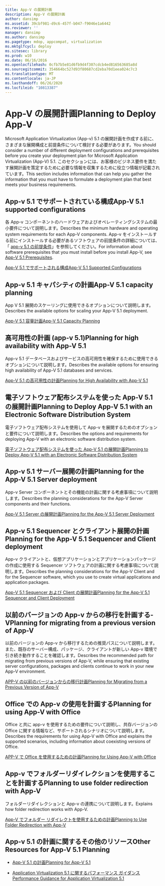 ```yaml
---
title: App-V の展開計画
description: App-V の展開計画
author: dansimp
ms.assetid: 39cbf981-d9c6-457f-b047-f9046e1a6442
ms.reviewer: ''
manager: dansimp
ms.author: dansimp
ms.pagetype: mdop, appcompat, virtualization
ms.mktglfcycl: deploy
ms.sitesec: library
ms.prod: w10
ms.date: 06/16/2016
ms.openlocfilehash: 0cfb7b5e81d6fb9d4f307cdcb4ed816563685a8d
ms.sourcegitcommit: 354664bc527d93f80687cd2eba70d1eea024c7c3
ms.translationtype: MT
ms.contentlocale: ja-JP
ms.lasthandoff: 06/26/2020
ms.locfileid: "10813387"
---
```

# <span data-ttu-id="7425e-103">App-V の展開計画</span><span class="sxs-lookup"><span data-stu-id="7425e-103">Planning to Deploy App-V</span></span>


<span data-ttu-id="7425e-104">Microsoft Application Virtualization (App-v) 5.1 の展開計画を作成する前に、さまざまな展開構成と前提条件について検討する必要があります。</span><span class="sxs-lookup"><span data-stu-id="7425e-104">You should consider a number of different deployment configurations and prerequisites before you create your deployment plan for Microsoft Application Virtualization (App-V) 5.1.</span></span> <span data-ttu-id="7425e-105">このセクションには、お客様のビジネス要件を満たす展開計画を策定するために必要な情報を収集するために役立つ情報が記載されています。</span><span class="sxs-lookup"><span data-stu-id="7425e-105">This section includes information that can help you gather the information that you must have to formulate a deployment plan that best meets your business requirements.</span></span>

## <a href="" id="---------app-v-5-1-supported-configurations"></a> <span data-ttu-id="7425e-106">App-v 5.1 でサポートされている構成</span><span class="sxs-lookup"><span data-stu-id="7425e-106">App-V 5.1 supported configurations</span></span>


<span data-ttu-id="7425e-107">各 App-v コンポーネントのハードウェアおよびオペレーティングシステムの最小要件について説明します。</span><span class="sxs-lookup"><span data-stu-id="7425e-107">Describes the minimum hardware and operating system requirements for each App-V components.</span></span> <span data-ttu-id="7425e-108">App-v をインストールする前にインストールする必要があるソフトウェアの前提条件の詳細については、「 [app-v 5.1 の前提条件](app-v-51-prerequisites.md)」を参照してください。</span><span class="sxs-lookup"><span data-stu-id="7425e-108">For information about software prerequisites that you must install before you install App-V, see [App-V 5.1 Prerequisites](app-v-51-prerequisites.md).</span></span>

[<span data-ttu-id="7425e-109">App-V 5.1 でサポートされる構成</span><span class="sxs-lookup"><span data-stu-id="7425e-109">App-V 5.1 Supported Configurations</span></span>](app-v-51-supported-configurations.md)

## <span data-ttu-id="7425e-110">App-v 5.1 キャパシティの計画</span><span class="sxs-lookup"><span data-stu-id="7425e-110">App-V 5.1 capacity planning</span></span>


<span data-ttu-id="7425e-111">App V 5.1 展開のスケーリングに使用できるオプションについて説明します。</span><span class="sxs-lookup"><span data-stu-id="7425e-111">Describes the available options for scaling your App-V 5.1 deployment.</span></span>

[<span data-ttu-id="7425e-112">App-V 5.1 容量計画</span><span class="sxs-lookup"><span data-stu-id="7425e-112">App-V 5.1 Capacity Planning</span></span>](app-v-51-capacity-planning.md)

## <span data-ttu-id="7425e-113">高可用性の計画 (app-v 5.1)</span><span class="sxs-lookup"><span data-stu-id="7425e-113">Planning for high availability with App-V 5.1</span></span>


<span data-ttu-id="7425e-114">App-v 5.1 データベースおよびサービスの高可用性を確保するために使用できるオプションについて説明します。</span><span class="sxs-lookup"><span data-stu-id="7425e-114">Describes the available options for ensuring high availability of App-V 5.1 databases and services.</span></span>

[<span data-ttu-id="7425e-115">App-V 5.1 の高可用性の計画</span><span class="sxs-lookup"><span data-stu-id="7425e-115">Planning for High Availability with App-V 5.1</span></span>](planning-for-high-availability-with-app-v-51.md)

## <span data-ttu-id="7425e-116">電子ソフトウェア配布システムを使った App-V 5.1 の展開計画</span><span class="sxs-lookup"><span data-stu-id="7425e-116">Planning to Deploy App-V 5.1 with an Electronic Software Distribution System</span></span>


<span data-ttu-id="7425e-117">電子ソフトウェア配布システムを使用して App-v を展開するためのオプションと要件について説明します。</span><span class="sxs-lookup"><span data-stu-id="7425e-117">Describes the options and requirements for deploying App-V with an electronic software distribution system.</span></span>

[<span data-ttu-id="7425e-118">電子ソフトウェア配布システムを使った App-V 5.1 の展開計画</span><span class="sxs-lookup"><span data-stu-id="7425e-118">Planning to Deploy App-V 5.1 with an Electronic Software Distribution System</span></span>](planning-to-deploy-app-v-51-with-an-electronic-software-distribution-system.md)

## <span data-ttu-id="7425e-119">App-v 5.1 サーバー展開の計画</span><span class="sxs-lookup"><span data-stu-id="7425e-119">Planning for the App-V 5.1 Server deployment</span></span>


<span data-ttu-id="7425e-120">App-v Server コンポーネントとその機能の計画に関する考慮事項について説明します。</span><span class="sxs-lookup"><span data-stu-id="7425e-120">Describes the planning considerations for the App-V Server components and their functions.</span></span>

[<span data-ttu-id="7425e-121">App-V 5.1 Server の展開計画</span><span class="sxs-lookup"><span data-stu-id="7425e-121">Planning for the App-V 5.1 Server Deployment</span></span>](planning-for-the-app-v-51-server-deployment.md)

## <span data-ttu-id="7425e-122">App-v 5.1 Sequencer とクライアント展開の計画</span><span class="sxs-lookup"><span data-stu-id="7425e-122">Planning for the App-V 5.1 Sequencer and Client deployment</span></span>


<span data-ttu-id="7425e-123">App-v クライアントと、仮想アプリケーションとアプリケーションパッケージの作成に使用する Sequencer ソフトウェアの計画に関する考慮事項について説明します。</span><span class="sxs-lookup"><span data-stu-id="7425e-123">Describes the planning considerations for the App-V Client and for the Sequencer software, which you use to create virtual applications and application packages.</span></span>

[<span data-ttu-id="7425e-124">App-V 5.1 Sequencer および Client の展開計画</span><span class="sxs-lookup"><span data-stu-id="7425e-124">Planning for the App-V 5.1 Sequencer and Client Deployment</span></span>](planning-for-the-app-v-51-sequencer-and-client-deployment.md)

## <span data-ttu-id="7425e-125">以前のバージョンの App-v からの移行を計画する-V</span><span class="sxs-lookup"><span data-stu-id="7425e-125">Planning for migrating from a previous version of App-V</span></span>


<span data-ttu-id="7425e-126">以前のバージョンの App-v から移行するための推奨パスについて説明します。また、既存のサーバー構成、パッケージ、クライアントが新しい App-v 環境で引き続き動作することを確認します。</span><span class="sxs-lookup"><span data-stu-id="7425e-126">Describes the recommended path for migrating from previous versions of App-V, while ensuring that existing server configurations, packages and clients continue to work in your new App-V environment.</span></span>

[<span data-ttu-id="7425e-127">APP-V の以前のバージョンからの移行計画</span><span class="sxs-lookup"><span data-stu-id="7425e-127">Planning for Migrating from a Previous Version of App-V</span></span>](planning-for-migrating-from-a-previous-version-of-app-v51.md)

## <span data-ttu-id="7425e-128">Office での App-v の使用を計画する</span><span class="sxs-lookup"><span data-stu-id="7425e-128">Planning for using App-V with Office</span></span>


<span data-ttu-id="7425e-129">Office と共に app-v を使用するための要件について説明し、共存バージョンの Office に関する情報など、サポートされるシナリオについて説明します。</span><span class="sxs-lookup"><span data-stu-id="7425e-129">Describes the requirements for using App-V with Office and explains the supported scenarios, including information about coexisting versions of Office.</span></span>

[<span data-ttu-id="7425e-130">APP-V で Office を使用するための計画</span><span class="sxs-lookup"><span data-stu-id="7425e-130">Planning for Using App-V with Office</span></span>](planning-for-using-app-v-with-office51.md)

## <span data-ttu-id="7425e-131">App-v でフォルダーリダイレクションを使用することを計画する</span><span class="sxs-lookup"><span data-stu-id="7425e-131">Planning to use folder redirection with App-V</span></span>


<span data-ttu-id="7425e-132">フォルダーリダイレクションと App-v の連携について説明します。</span><span class="sxs-lookup"><span data-stu-id="7425e-132">Explains how folder redirection works with App-V.</span></span>

[<span data-ttu-id="7425e-133">App-V でフォルダー リダイレクトを使用するための計画</span><span class="sxs-lookup"><span data-stu-id="7425e-133">Planning to Use Folder Redirection with App-V</span></span>](planning-to-use-folder-redirection-with-app-v51.md)

## <a href="" id="other-resources-for-app-v-5-1-planning-"></a><span data-ttu-id="7425e-134">App-v 5.1 の計画に関するその他のリソース</span><span class="sxs-lookup"><span data-stu-id="7425e-134">Other Resources for App-V 5.1 Planning</span></span>


-   [<span data-ttu-id="7425e-135">App-V 5.1 の計画</span><span class="sxs-lookup"><span data-stu-id="7425e-135">Planning for App-V 5.1</span></span>](planning-for-app-v-51.md)

-   [<span data-ttu-id="7425e-136">Application Virtualization 5.1 に関するパフォーマンス ガイダンス</span><span class="sxs-lookup"><span data-stu-id="7425e-136">Performance Guidance for Application Virtualization 5.1</span></span>](performance-guidance-for-application-virtualization-51.md)

 

 





